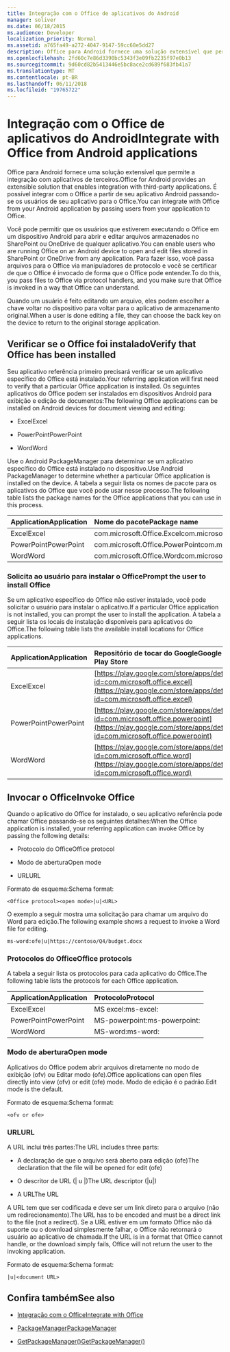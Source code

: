 ```yaml
---
title: Integração com o Office de aplicativos do Android
manager: soliver
ms.date: 06/18/2015
ms.audience: Developer
localization_priority: Normal
ms.assetid: a765fa49-a272-4047-9147-59cc68e5dd27
description: Office para Android fornece uma solução extensível que permite a integração com aplicativos de terceiros. É possível integrar com o Office a partir de seu aplicativo Android passando-se os usuários de seu aplicativo para o Office.
ms.openlocfilehash: 2fd60c7e86d3390bc5343f3e09fb2235f97e0b13
ms.sourcegitcommit: 9d60cd82b5413446e5bc8ace2cd689f683fb41a7
ms.translationtype: MT
ms.contentlocale: pt-BR
ms.lasthandoff: 06/11/2018
ms.locfileid: "19765722"
---
```

# <a name="integrate-with-office-from-android-applications"></a><span data-ttu-id="950be-104">Integração com o Office de aplicativos do Android</span><span class="sxs-lookup"><span data-stu-id="950be-104">Integrate with Office from Android applications</span></span>

<span data-ttu-id="950be-105">Office para Android fornece uma solução extensível que permite a integração com aplicativos de terceiros.</span><span class="sxs-lookup"><span data-stu-id="950be-105">Office for Android provides an extensible solution that enables integration with third-party applications.</span></span> <span data-ttu-id="950be-106">É possível integrar com o Office a partir de seu aplicativo Android passando-se os usuários de seu aplicativo para o Office.</span><span class="sxs-lookup"><span data-stu-id="950be-106">You can integrate with Office from your Android application by passing users from your application to Office.</span></span>
  
<span data-ttu-id="950be-107">Você pode permitir que os usuários que estiverem executando o Office em um dispositivo Android para abrir e editar arquivos armazenados no SharePoint ou OneDrive de qualquer aplicativo.</span><span class="sxs-lookup"><span data-stu-id="950be-107">You can enable users who are running Office on an Android device to open and edit files stored in SharePoint or OneDrive from any application.</span></span> <span data-ttu-id="950be-108">Para fazer isso, você passa arquivos para o Office via manipuladores de protocolo e você se certificar de que o Office é invocado de forma que o Office pode entender.</span><span class="sxs-lookup"><span data-stu-id="950be-108">To do this, you pass files to Office via protocol handlers, and you make sure that Office is invoked in a way that Office can understand.</span></span>
  
<span data-ttu-id="950be-109">Quando um usuário é feito editando um arquivo, eles podem escolher a chave voltar no dispositivo para voltar para o aplicativo de armazenamento original.</span><span class="sxs-lookup"><span data-stu-id="950be-109">When a user is done editing a file, they can choose the back key on the device to return to the original storage application.</span></span>
  
## <a name="verify-that-office-has-been-installed"></a><span data-ttu-id="950be-110">Verificar se o Office foi instalado</span><span class="sxs-lookup"><span data-stu-id="950be-110">Verify that Office has been installed</span></span>

<span data-ttu-id="950be-111">Seu aplicativo referência primeiro precisará verificar se um aplicativo específico do Office está instalado.</span><span class="sxs-lookup"><span data-stu-id="950be-111">Your referring application will first need to verify that a particular Office application is installed.</span></span> <span data-ttu-id="950be-112">Os seguintes aplicativos do Office podem ser instalados em dispositivos Android para exibição e edição de documentos:</span><span class="sxs-lookup"><span data-stu-id="950be-112">The following Office applications can be installed on Android devices for document viewing and editing:</span></span> 
  
- <span data-ttu-id="950be-113">Excel</span><span class="sxs-lookup"><span data-stu-id="950be-113">Excel</span></span>
    
- <span data-ttu-id="950be-114">PowerPoint</span><span class="sxs-lookup"><span data-stu-id="950be-114">PowerPoint</span></span>
    
- <span data-ttu-id="950be-115">Word</span><span class="sxs-lookup"><span data-stu-id="950be-115">Word</span></span>
    
<span data-ttu-id="950be-116">Use o Android PackageManager para determinar se um aplicativo específico do Office está instalado no dispositivo.</span><span class="sxs-lookup"><span data-stu-id="950be-116">Use Android PackageManager to determine whether a particular Office application is installed on the device.</span></span> <span data-ttu-id="950be-117">A tabela a seguir lista os nomes de pacote para os aplicativos do Office que você pode usar nesse processo.</span><span class="sxs-lookup"><span data-stu-id="950be-117">The following table lists the package names for the Office applications that you can use in this process.</span></span>
  
|<span data-ttu-id="950be-118">**Application**</span><span class="sxs-lookup"><span data-stu-id="950be-118">**Application**</span></span>|<span data-ttu-id="950be-119">**Nome do pacote**</span><span class="sxs-lookup"><span data-stu-id="950be-119">**Package name**</span></span>|
|:-----|:-----|
|<span data-ttu-id="950be-120">Excel</span><span class="sxs-lookup"><span data-stu-id="950be-120">Excel</span></span>  <br/> |<span data-ttu-id="950be-121">com.microsoft.Office.Excel</span><span class="sxs-lookup"><span data-stu-id="950be-121">com.microsoft.office.excel</span></span>  <br/> |
|<span data-ttu-id="950be-122">PowerPoint</span><span class="sxs-lookup"><span data-stu-id="950be-122">PowerPoint</span></span>  <br/> |<span data-ttu-id="950be-123">com.microsoft.Office.PowerPoint</span><span class="sxs-lookup"><span data-stu-id="950be-123">com.microsoft.office.powerpoint</span></span>  <br/> |
|<span data-ttu-id="950be-124">Word</span><span class="sxs-lookup"><span data-stu-id="950be-124">Word</span></span>  <br/> |<span data-ttu-id="950be-125">com.microsoft.Office.Word</span><span class="sxs-lookup"><span data-stu-id="950be-125">com.microsoft.office.word</span></span>  <br/> |
   
### <a name="prompt-the-user-to-install-office"></a><span data-ttu-id="950be-126">Solicita ao usuário para instalar o Office</span><span class="sxs-lookup"><span data-stu-id="950be-126">Prompt the user to install Office</span></span>

<span data-ttu-id="950be-127">Se um aplicativo específico do Office não estiver instalado, você pode solicitar o usuário para instalar o aplicativo.</span><span class="sxs-lookup"><span data-stu-id="950be-127">If a particular Office application is not installed, you can prompt the user to install the application.</span></span> <span data-ttu-id="950be-128">A tabela a seguir lista os locais de instalação disponíveis para aplicativos do Office.</span><span class="sxs-lookup"><span data-stu-id="950be-128">The following table lists the available install locations for Office applications.</span></span>
  
|<span data-ttu-id="950be-129">**Application**</span><span class="sxs-lookup"><span data-stu-id="950be-129">**Application**</span></span>|<span data-ttu-id="950be-130">**Repositório de tocar do Google**</span><span class="sxs-lookup"><span data-stu-id="950be-130">**Google Play Store**</span></span>|
|:-----|:-----|
|<span data-ttu-id="950be-131">Excel</span><span class="sxs-lookup"><span data-stu-id="950be-131">Excel</span></span>  <br/> |[https://play.google.com/store/apps/details?id=com.microsoft.office.excel](https://play.google.com/store/apps/details?id=com.microsoft.office.excel) <br/> |
|<span data-ttu-id="950be-132">PowerPoint</span><span class="sxs-lookup"><span data-stu-id="950be-132">PowerPoint</span></span>  <br/> |[https://play.google.com/store/apps/details?id=com.microsoft.office.powerpoint](https://play.google.com/store/apps/details?id=com.microsoft.office.powerpoint) <br/> |
|<span data-ttu-id="950be-133">Word</span><span class="sxs-lookup"><span data-stu-id="950be-133">Word</span></span>  <br/> |[https://play.google.com/store/apps/details?id=com.microsoft.office.word](https://play.google.com/store/apps/details?id=com.microsoft.office.word) <br/> |
   
## <a name="invoke-office"></a><span data-ttu-id="950be-134">Invocar o Office</span><span class="sxs-lookup"><span data-stu-id="950be-134">Invoke Office</span></span>

<span data-ttu-id="950be-135">Quando o aplicativo do Office for instalado, o seu aplicativo referência pode chamar Office passando-se os seguintes detalhes:</span><span class="sxs-lookup"><span data-stu-id="950be-135">When the Office application is installed, your referring application can invoke Office by passing the following details:</span></span>
  
- <span data-ttu-id="950be-136">Protocolo do Office</span><span class="sxs-lookup"><span data-stu-id="950be-136">Office protocol</span></span>
    
- <span data-ttu-id="950be-137">Modo de abertura</span><span class="sxs-lookup"><span data-stu-id="950be-137">Open mode</span></span>
    
- <span data-ttu-id="950be-138">URL</span><span class="sxs-lookup"><span data-stu-id="950be-138">URL</span></span>
    
<span data-ttu-id="950be-139">Formato de esquema:</span><span class="sxs-lookup"><span data-stu-id="950be-139">Schema format:</span></span>
  
 `<Office protocol><open mode>|u|<URL>`
  
<span data-ttu-id="950be-140">O exemplo a seguir mostra uma solicitação para chamar um arquivo do Word para edição.</span><span class="sxs-lookup"><span data-stu-id="950be-140">The following example shows a request to invoke a Word file for editing.</span></span>
  
 `ms-word:ofe|u|https://contoso/Q4/budget.docx`
  
### <a name="office-protocols"></a><span data-ttu-id="950be-141">Protocolos do Office</span><span class="sxs-lookup"><span data-stu-id="950be-141">Office protocols</span></span>

<span data-ttu-id="950be-142">A tabela a seguir lista os protocolos para cada aplicativo do Office.</span><span class="sxs-lookup"><span data-stu-id="950be-142">The following table lists the protocols for each Office application.</span></span>
  
|<span data-ttu-id="950be-143">**Application**</span><span class="sxs-lookup"><span data-stu-id="950be-143">**Application**</span></span>|<span data-ttu-id="950be-144">**Protocolo**</span><span class="sxs-lookup"><span data-stu-id="950be-144">**Protocol**</span></span>|
|:-----|:-----|
|<span data-ttu-id="950be-145">Excel</span><span class="sxs-lookup"><span data-stu-id="950be-145">Excel</span></span>  <br/> |<span data-ttu-id="950be-146">MS excel:</span><span class="sxs-lookup"><span data-stu-id="950be-146">ms-excel:</span></span>  <br/> |
|<span data-ttu-id="950be-147">PowerPoint</span><span class="sxs-lookup"><span data-stu-id="950be-147">PowerPoint</span></span>  <br/> |<span data-ttu-id="950be-148">MS-powerpoint:</span><span class="sxs-lookup"><span data-stu-id="950be-148">ms-powerpoint:</span></span>  <br/> |
|<span data-ttu-id="950be-149">Word</span><span class="sxs-lookup"><span data-stu-id="950be-149">Word</span></span>  <br/> |<span data-ttu-id="950be-150">MS-word:</span><span class="sxs-lookup"><span data-stu-id="950be-150">ms-word:</span></span>  <br/> |
   
### <a name="open-mode"></a><span data-ttu-id="950be-151">Modo de abertura</span><span class="sxs-lookup"><span data-stu-id="950be-151">Open mode</span></span>

<span data-ttu-id="950be-152">Aplicativos do Office podem abrir arquivos diretamente no modo de exibição (ofv) ou Editar modo (ofe).</span><span class="sxs-lookup"><span data-stu-id="950be-152">Office applications can open files directly into view (ofv) or edit (ofe) mode.</span></span> <span data-ttu-id="950be-153">Modo de edição é o padrão.</span><span class="sxs-lookup"><span data-stu-id="950be-153">Edit mode is the default.</span></span>
  
<span data-ttu-id="950be-154">Formato de esquema:</span><span class="sxs-lookup"><span data-stu-id="950be-154">Schema format:</span></span>
  
 `<ofv or ofe>`
  
### <a name="url"></a><span data-ttu-id="950be-155">URL</span><span class="sxs-lookup"><span data-stu-id="950be-155">URL</span></span>

<span data-ttu-id="950be-156">A URL inclui três partes:</span><span class="sxs-lookup"><span data-stu-id="950be-156">The URL includes three parts:</span></span>
  
- <span data-ttu-id="950be-157">A declaração de que o arquivo será aberto para edição (ofe)</span><span class="sxs-lookup"><span data-stu-id="950be-157">The declaration that the file will be opened for edit (ofe)</span></span>
    
- <span data-ttu-id="950be-158">O descritor de URL (| u |)</span><span class="sxs-lookup"><span data-stu-id="950be-158">The URL descriptor (|u|)</span></span>
    
- <span data-ttu-id="950be-159">A URL</span><span class="sxs-lookup"><span data-stu-id="950be-159">The URL</span></span>
    
<span data-ttu-id="950be-160">A URL tem que ser codificada e deve ser um link direto para o arquivo (não um redirecionamento).</span><span class="sxs-lookup"><span data-stu-id="950be-160">The URL has to be encoded and must be a direct link to the file (not a redirect).</span></span> <span data-ttu-id="950be-161">Se a URL estiver em um formato Office não dá suporte ou o download simplesmente falhar, o Office não retornará o usuário ao aplicativo de chamada.</span><span class="sxs-lookup"><span data-stu-id="950be-161">If the URL is in a format that Office cannot handle, or the download simply fails, Office will not return the user to the invoking application.</span></span>
  
<span data-ttu-id="950be-162">Formato de esquema:</span><span class="sxs-lookup"><span data-stu-id="950be-162">Schema format:</span></span>
  
 `|u|<document URL>`
  
## <a name="see-also"></a><span data-ttu-id="950be-163">Confira também</span><span class="sxs-lookup"><span data-stu-id="950be-163">See also</span></span>
<span data-ttu-id="950be-164"><a name="bk_addresources"> </a></span><span class="sxs-lookup"><span data-stu-id="950be-164"></span></span>

- [<span data-ttu-id="950be-165">Integração com o Office</span><span class="sxs-lookup"><span data-stu-id="950be-165">Integrate with Office</span></span>](integrate-with-office.md)
    
- [<span data-ttu-id="950be-166">PackageManager</span><span class="sxs-lookup"><span data-stu-id="950be-166">PackageManager</span></span>](http://developer.android.com/reference/android/content/pm/PackageManager.html)
    
- [<span data-ttu-id="950be-167">GetPackageManager()</span><span class="sxs-lookup"><span data-stu-id="950be-167">GetPackageManager()</span></span>](http://developer.android.com/reference/android/content/Context.html)
    


